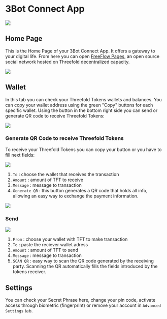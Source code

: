 <!--- original content: https://github.com/Threefoldfoundation/info_Threefold/tree/development/src/docs/token/apps_wallets --->
# 3Bot Connect App

![](./img/3Bot_intro.png)

## Home Page

This is the Home Page of your 3Bot Connect App. It offers a gateway to your digital life. From here you can open [FreeFlow Pages](https://freeflowpages.com/), an open source social network hosted on Threefold decentralized capacity. 

![](./img/3Bot_home_page.png )

## Wallet

In this tab you can check your Threefold Tokens wallets and balances. You can copy your wallet address using the green "Copy" buttons for each specific wallet. Using the button in the bottom right side you can send or generate QR code to receive Threefold Tokens:

![](./img/3Bot_wallet_1.png )


### Generate QR Code to receive Threefold Tokens

To receive your Threefold Tokens you can copy your button or you have to fill next fields:


![](./img/3Bot_wallet_2.png)

1) `To` : choose the wallet that receives the transaction
2) `Amount` : amount of TFT to receive
3) `Message` : message to transaction
4) `Generate QR` : this button generates a QR code that holds all info, allowing an easy way to exchange the payment information. 

![](./img/3Bot_wallet_3.png )

### Send


![](./img/3Bot_wallet_4.png )

1) `From` : choose your wallet with TFT to make transaction
2) `To` : paste the reciever wallet adress
3) `Amount` : amount of TFT to send
4) `Message` : message to transaction
5) `SCAN QR` : easy way to scan the QR code generated by the receiving party. Scanning the QR automatically fills the fields introduced by the tokens receiver. 

## Settings
You can check your Secret Phrase here, change your pin code, activate access through biometric (fingerprint) or remove your account in `Advanced Settings` tab.

